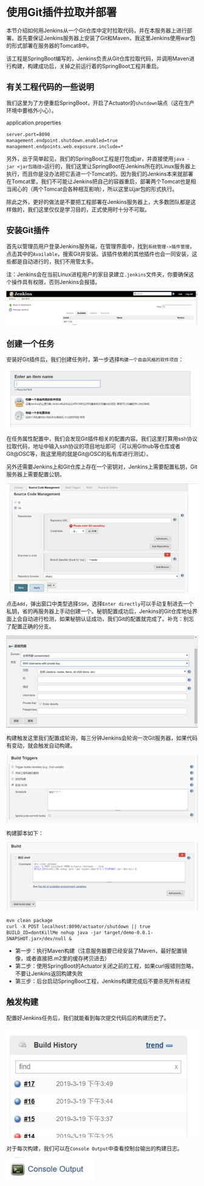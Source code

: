 # 使用Git插件拉取并部署

本节介绍如何用Jenkins从一个Git仓库中定时拉取代码，并在本服务器上进行部署。首先要保证Jenkins服务器上安装了Git和Maven，我这里Jenkins使用war包的形式部署在服务器的Tomcat8中。

该工程是SpringBoot编写的，Jenkins负责从Git仓库拉取代码，并调用Maven进行构建，构建成功后，关掉之前运行着的SpringBoot工程并重启。

## 有关工程代码的一些说明

我们这里为了方便重启SpringBoot，开启了Actuator的`shutdown`端点（这在生产环境中要格外小心）。

application.properties
```
server.port=8090
management.endpoint.shutdown.enabled=true
management.endpoints.web.exposure.include=*
```

另外，出于简单起见，我们的SpringBoot工程是打包成jar，并直接使用`java -jar <jar包路径>`运行的，我们这里让SpringBoot在Jenkins所在的Linux服务器上执行，而且你是没办法把它丢进一个Tomcat的。因为我们的Jenkins本来就部署在Tomcat里，我们不可能让Jenkins把自己的容器重启，部署两个Tomcat也是相当闹心的（两个Tomcat会各种相互影响），所以这里以jar包的形式执行。

除此之外，更好的做法是不要把工程部署在Jenkins服务器上，大多数团队都是这样做的，我们这里仅仅是学习目的，正式使用时十分不可取。

## 安装Git插件

首先以管理员用户登录Jenkins服务端，在管理界面中，找到`系统管理->插件管理`，点击其中的`Available`，搜索Git并安装。该插件依赖的其他插件也会一同安装，这些都是自动进行的，我们不用管太多。

注：Jenkins会在当前Linux进程用户的家目录建立`.jenkins`文件夹，你要确保这个操作具有权限，否则Jenkins会报错。

![](res/1.png)

## 创建一个任务

安装好Git插件后，我们创建任务时，第一步选择`构建一个自由风格的软件项目`：

![](res/2.png)

在任务属性配置中，我们会发现Git插件相关的配置内容。我们这里打算用ssh协议拉取代码，地址中输入ssh协议的项目地址即可（可以用Github等仓库或者Git@OSC等，我这里用的就是Git@OSC的私有库进行测试）。

另外还需要Jenkins上和Git仓库上存在一个密钥对，Jenkins上需要配置私钥，Git服务器上需要配置公钥。

![](res/3.png)

点击`Add`，弹出窗口中类型选择`SSH`，选择`Enter directly`可以手动复制进去一个私钥，省的再服务器上手动创建一个。秘钥配置成功后，Jenkins的Git仓库地址界面上会自动进行检测，如果秘钥认证成功，我们Git的配置就完成了。补充：别忘了配置正确的分支。

![](res/4.png)

构建触发这里我们配置成轮询，每三分钟Jenkins会轮询一次Git服务器，如果代码有变动，就会触发自动构建。

![](res/5.png)

构建脚本如下：

![](res/6.png)

```
mvn clean package
curl -X POST localhost:8090/actuator/shutdown || true
BUILD_ID=dontKillMe nohup java -jar target/demo-0.0.1-SNAPSHOT.jar>/dev/null &
```

* 第一步：执行Maven构建（注意服务器要已经安装了Maven，最好配置镜像，或者直接把.m2里的缓存拷贝进去）
* 第二步：使用SpringBoot的Actuator关闭之前的工程，如果curl报错则忽略，不要让Jenkins返回构建失败
* 第三步：后台启动SpringBoot工程，Jenkins构建完成后不要杀死所有进程

## 触发构建

配置好Jenkins任务后，我们就能看到每次提交代码后的构建历史了。

![](res/7.png)

对于每次构建，我们可以在`Console Output`中查看控制台输出的构建日志。

![](res/8.png)
